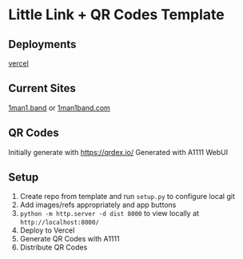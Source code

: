 # Little Link + QR Codes Template

## Deployments

[vercel](https://vercel.com/dashboard)

## Current Sites

[1man1.band](https://www.1man1.band) or [1man1band.com](https://www.1man1band.com)

## QR Codes

Initially generate with https://qrdex.io/
Generated with A1111 WebUI

## Setup

1. Create repo from template and run `setup.py` to configure local git
2. Add images/refs appropriately and app buttons
3. `python -m http.server -d dist 8000` to view locally at `http://localhost:8000/`
4. Deploy to Vercel
5. Generate QR Codes with A1111
6. Distribute QR Codes
